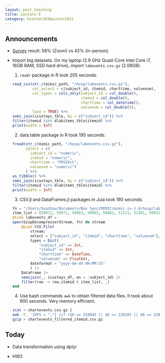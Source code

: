 ```yaml
---
layout: post_teaching
title: Lecture 9
category: biostat203bwinter2022
---
```


## Announcements

* [Survey](https://www.surveymonkey.com/r/G2MLSSR) result: 58% (Zoom) vs 42% (in-person). 

* Import big datasets. On my laptop (2.9 GHz Quad-Core Intel Core i7, 16GB RAM, SSD hard drive), import `labevents.csv.gz` (2.09GB).

    1. `readr` package in R took 205 seconds.
    ```r
    read_csv(str_c(mimic_path, "/hosp/labevents.csv.gz"),
             col_select = c(subject_id, itemid, charttime, valuenum),
             col_types = cols_only(subject_id = col_double(), 
                                   itemid = col_double(), 
                                   charttime = col_datetime(), 
                                   valuenum = col_double()),
             lazy = TRUE) %>%
    semi_join(icustays_tble, by = c("subject_id")) %>%
    filter(itemid %in% dlabitems_tble$itemid) %>%
    print(width = Inf)
    ```

    2. data.table package in R took 195 seconds. 
    ```r
    fread(str_c(mimic_path, "/hosp/labevents.csv.gz"),
          select = c(
            subject_id = "numeric", 
            itemid = "numeric", 
            charttime = "POSIXct",
            valuenum = "numeric")
          ) %>%
    as_tibble() %>%
    semi_join(icustays_tble, by = c("subject_id")) %>%
    filter(itemid %in% dlabitems_tble$itemid) %>%
    print(width = Inf)
    ```
    
    3. CSV.jl and DataFrames.jl packages in Juia took 190 seconds.
    ```julia
    fn = "/Users/huazhou/Documents/Box Sync/MIMIC/mimic-iv-1.0/hosp/labevents.csv.gz"
    item_list = [50912, 50971, 50983, 50902, 50882, 51221, 51301, 50931, 50960, 50893]
    @time labevents_df = 
    open(GzipDecompressorStream, fn) do stream
        @pipe CSV.File(
            stream; 
            select = ["subject_id", "itemid", "charttime", "valuenum"],
            types = Dict(
                "subject_id" => Int,
                "itemid" => Int,
                "charttime" => DateTime,
                "valuenum" => Float64),
            dateformat = "yyyy-mm-dd HH:MM:SS"
            ) |> 
        DataFrame |>
        semijoin(_, icustays_df, on = :subject_id) |> 
        filter(row -> row.itemid ∈ item_list, _)
    end
    ```

    4. Use bash commands `awk` to obtain filtered data files. It took about 900 seconds. Very memory efficient.
    ```bash
    zcat < chartevents.csv.gz | 
    awk -F, '{OFS = ","} {if ($6 == 220045 || $6 == 220181 || $6 == 220179 || $6 == 223761 || $6 == 220210 || $6 == "itemid") print $1,$2,$3,$4,$6,$8}' | 
    gzip > chartevents_filtered_itemid.csv.gz
    ```

## Today

* Data transformation using dplyr

* HW2
